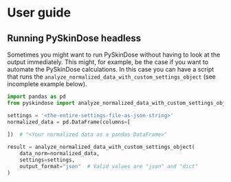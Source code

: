 # User guide

## Running PySkinDose headless

Sometimes you might want to run PySkinDose without having to look at the output immediately. This might, for example, be the case if you want to automate the PySkinDose calculations. In this case you can have a script that runs the `analyze_normalized_data_with_custom_settings_object` (see incomplete example below).

```python
import pandas as pd
from pyskindose import analyze_normalized_data_with_custom_settings_object

settings = '<the-entire-settings-file-as-json-string>'
normalized_data = pd.DataFrame(columns=[
    
])  # "<Your normalized data as a pandas DataFrame>"

result = analyze_normalized_data_with_custom_settings_object(
    data_norm=normalized_data,
    settings=settings,
    output_format="json"  # Valid values are "json" and "dict"
)
```
